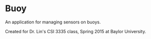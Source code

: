 Buoy
====

An application for managing sensors on buoys.

Created for Dr. Lin's CSI 3335 class, Spring 2015 at Baylor University.

